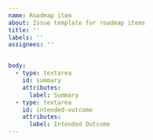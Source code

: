 ```yaml
---
name: Roadmap item
about: Issue template for roadmap items
title: ''
labels: ''
assignees: ''


body: 
  - type: textarea
    id: summary
    attributes:
      label: Summary
  - type: textarea
    id: intended-outcome
    attributes:
      label: Intended Outcome
---
```




